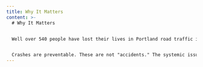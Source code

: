 ```yaml
---
title: Why It Matters
content: >-
  # Why It Matters


  Well over 540 people have lost their lives in Portland road traffic in the past decade and countless more have suffered debilitating or life-altering injury. The scope of this loss of life is unimaginable in and of itself; however, a true accounting of the cost of road violence must also include the life-sentences of grief inflicted on the victim's family, friends, and community as well as the lost contributions the victim would have made in their life. 


  Crashes are preventable. These are not "accidents." The systemic issues that cause road fatalities have proven solutions. No death or life altering injury in a traffic crash is acceptable.
---
```

